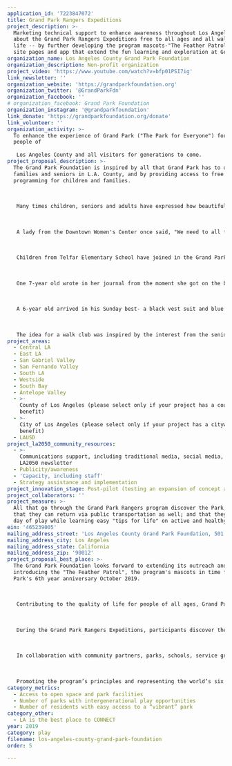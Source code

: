 ```yaml
---
application_id: '7223847072'
title: Grand Park Rangers Expeditions
project_description: >-
  Marketing technical support to enhance awareness throughout Los Angeles County
  about the Grand Park Rangers Expeditions free to all ages and all walks of
  life -- by further developing the program mascots-"The Feather Patrol"; web
  site pages and app that extend the fun learning and exploration at Grand Park.
organization_name: Los Angeles County Grand Park Foundation
organization_description: Non-profit organization
project_video: 'https://www.youtube.com/watch?v=bfp01PSI7ig'
link_newsletter: ''
organization_website: 'https://grandparkfoundation.org'
organization_twitter: '@GrandParkFdn'
organization_facebook: ''
# organization_facebook: Grand Park Foundation
organization_instagram: '@grandparkfoundation'
link_donate: 'https://grandparkfoundation.org/donate'
link_volunteer: ''
organization_activity: >-
  To enhance the experience of Grand Park ("The Park for Everyone") for the
  people of 
   
   Los Angeles County and all visitors for generations to come.
project_proposal_description: >-
  The Grand Park Foundation is inspired by all that Grand Park has to offer
  families and seniors in L.A. County, and by providing access to free
  programming for children and families. 
   
   
   
   Many times children, seniors and adults have expressed how beautiful the park is, and how they have never been to a park such as Grand Park or to downtown L.A. Many times the youths and seniors arrive down and out -- but once they finish the warm-up exercises, begin the day with a new demeanor and are transformed on this day with smiles and laughter.
   
   
   
   A lady from the Downtown Women's Center once said, "We need to all finish the Expedition and finish exploring the Park -- we need to make it to the Fountain -- that is Grand Park's crown jewel!" She arrived sad, tired and with junk food and walking very slow off the bus -- at the end of the Expedition, she was a different person -- smelling the plant life and setting aside her walker. She motivated everyone in the group to make it to the finish line - to the Grand Park water fountain. 
   
   
   
   Children from Telfar Elementary School have joined in the Grand Park Rangers Expeditions -- a school with one of the highest homeless populations in LAUSD. The Salvation Army Day Care-Skid Row brought children of families who live in shelters and of the garment workers. Just as all the Grand Park Rangers participants, they immensely enjoyed the lunches provided during the "outdoor classrooms". Most of all, they enjoyed dipping their feet and splashing in the water -- this is "their urban beach" in downtown L.A.
   
   
   
   One 7-year old wrote in her journal from the moment she got on the bus from her community center in the Santa Clarita Valley to her departure from Grand Park -- ending her notes with a large "Thank You", "I want to come back to Grand Park". 
   
   
   
   A 6-year old arrived in his Sunday best- a black vest suit and blue shirt and completed the expedition in his shiny black shoes -- he and the kids from the Salvation Army Child Care Center had waited with anticipation to make their visit to Grand Park through the Grand Park Rangers program. 
   
   
   
   The idea for a walk club was inspired by the interest from the seniors who enjoy the exercises offered during the Grand Park Rangers Expeditions.
project_areas:
  - Central LA
  - East LA
  - San Gabriel Valley
  - San Fernando Valley
  - South LA
  - Westside
  - South Bay
  - Antelope Valley
  - >-
    County of Los Angeles (please select only if your project has a countywide
    benefit)
  - >-
    City of Los Angeles (please select only if your project has a citywide
    benefit)
  - LAUSD
project_la2050_community_resources:
  - >-
    Communications support, including traditional media, social media, and
    LA2050 newsletter
  - Publicity/awareness
  - 'Capacity, including staff'
  - Strategy assistance and implementation
project_innovation_stage: Post-pilot (testing an expansion of concept after initially successful pilot)
project_collaborators: ''
project_measure: >-
  All that go through the Grand Park Rangers program discover the Park, learn
  that they can return via public transportation as well; and that they enjoy a
  day of play while learning easy "tips for life" on active and healthy living.
ein: '465239005'
mailing_address_street: 'Los Angeles County Grand Park Foundation, 501 N. Main Street, Suite 304'
mailing_address_city: Los Angeles
mailing_address_state: California
mailing_address_zip: '90012'
project_proposal_best_place: >-
  The Grand Park Foundation looks forward to extending its outreach and to
  introducing the "The Feather Patrol", the program's mascots in time for Grand
  Park's 6th year anniversary October 2019. 
   
   
   
   Contributing to the quality of life for people of all ages, Grand Park Rangers™ is a free community-building and wellness program promoting outdoor play, healthy living, and protection of the eco-system. The program’s learning modules foster environmental stewardship, active/healthy lifestyles and outdoor play among children, families and senior citizens - many of the expeditions are inter-generational.
   
   
   
   During the Grand Park Rangers Expeditions, participants discover the landscape’s natural habitat and receive “tips for life” on wellness and environmental stewardship during the “outdoor classrooms” along the way. At the conclusion of the Expedition, participants take the Grand Park Rangers Oath. The "tips for life" are easy to remember tips that can be practiced and remembered for a lifetime; and the transportation points learned during the Expeditions will bring more families to discover Grand Park from throughout the county.
   
   
   
   In collaboration with community partners, parks, schools, service groups and public agencies, the program takes place at Grand Park, the “Park for Everyone”. The Grand Park Foundation provides transportation and lunch at no cost to schools, community groups, senior centers, parks and other public benefit organizations. 
   
   
   
   Promoting the program’s principles and representing the world’s six floristic kingdoms that make up Grand Park’s meridian gardens, is the “Feather Patrol”, the program’s mascots — connecting the Park to the world — and the world to the Park. An app will be developed to match the world’s distinct gardens as well as native plants, and will also provide the fun learning tips on wellness and environmental stewardship. The learning fun will also extend to the Grand Park Foundation’s web site.
category_metrics:
  - Access to open space and park facilities
  - Number of parks with intergenerational play opportunities
  - Number of residents with easy access to a “vibrant” park
category_other:
  - LA is the best place to CONNECT
year: 2019
category: play
filename: los-angeles-county-grand-park-foundation
order: 5

---
```

